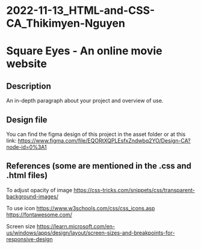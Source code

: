 # 2022-11-13_HTML-and-CSS-CA_Thikimyen-Nguyen
# Square Eyes - An online movie website

## Description

An in-depth paragraph about your project and overview of use.

## Design file
You can find the figma design of this project in the asset folder or at this link:
https://www.figma.com/file/EQORtXQPLEsfxZndwbq2YO/Design-CA?node-id=0%3A1

## References (some are mentioned in the .css and .html files)

To adjust opacity of image
https://css-tricks.com/snippets/css/transparent-background-images/

To use icon
https://www.w3schools.com/css/css_icons.asp
https://fontawesome.com/

Screen size
https://learn.microsoft.com/en-us/windows/apps/design/layout/screen-sizes-and-breakpoints-for-responsive-design



